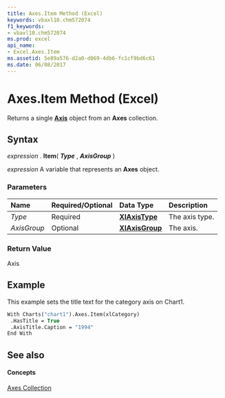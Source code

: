 ```yaml
---
title: Axes.Item Method (Excel)
keywords: vbaxl10.chm572074
f1_keywords:
- vbaxl10.chm572074
ms.prod: excel
api_name:
- Excel.Axes.Item
ms.assetid: 5e89a576-d2a0-d069-4db6-fc1cf9bd6c61
ms.date: 06/08/2017
---
```



# Axes.Item Method (Excel)

Returns a single **[Axis](axis-object-excel.md)** object from an **Axes** collection.


## Syntax

 _expression_ . **Item**( **_Type_** , **_AxisGroup_** )

 _expression_ A variable that represents an **Axes** object.


### Parameters



|**Name**|**Required/Optional**|**Data Type**|**Description**|
|:-----|:-----|:-----|:-----|
| _Type_|Required| **[XlAxisType](xlaxistype-enumeration-excel.md)**|The axis type.|
| _AxisGroup_|Optional| **[XlAxisGroup](xlaxisgroup-enumeration-excel.md)**|The axis.|

### Return Value

Axis


## Example

This example sets the title text for the category axis on Chart1.


```vb
With Charts("chart1").Axes.Item(xlCategory) 
 .HasTitle = True 
 .AxisTitle.Caption = "1994" 
End With
```


## See also


#### Concepts


[Axes Collection](axes-object-excel.md)

